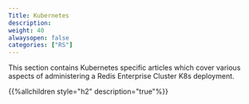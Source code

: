 ```yaml
---
Title: Kubernetes
description:
weight: 40
alwaysopen: false
categories: ["RS"]
---
```

This section contains Kubernetes specific articles which cover various aspects of administering a Redis Enterprise Cluster K8s deployment.

{{%allchildren style="h2" description="true"%}}